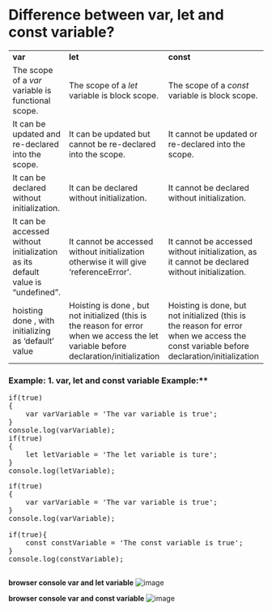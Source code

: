 # Difference between var, let and const variable?

<table><tbody><tr><td><strong>var</strong></td><td><strong>let</strong></td><td><strong>const</strong></td></tr><tr><td>The scope of a <i>var </i>variable is functional scope.</td><td>The scope of a<i> let</i> variable is block scope.</td><td>The scope of a <i>const</i> variable is block scope.</td></tr><tr><td>It can be updated and re-declared into the scope.</td><td>It can be updated but cannot be re-declared into the scope.</td><td>It cannot be updated or re-declared into the scope.</td></tr><tr><td>It can be declared without initialization.</td><td>It can be declared without initialization.</td><td>It cannot be declared without initialization.</td></tr><tr><td>It can be accessed without initialization as its default value is “undefined”.</td><td>It cannot be accessed without initialization otherwise it will give ‘referenceError’.</td><td>It cannot be accessed without initialization, as it cannot be declared without initialization.</td></tr><tr><td>hoisting done , with initializing as ‘default’ value</td><td>Hoisting is done , but not initialized (this is the reason for error when we access the let variable before declaration/initialization</td><td>Hoisting is done, but not initialized (this is the reason for error when we access the const variable before declaration/initialization</td></tr></tbody></table>

### Example: 1. var, let and const variable Example:**
<pre>
if(true)
{
    var varVariable = 'The var variable is true';
}
console.log(varVariable);
if(true)
{
    let letVariable = 'The let variable is ture';
}
console.log(letVariable);
</pre>
<pre>
if(true)
{
    var varVariable = 'The var variable is true';
}
console.log(varVariable);

if(true){
    const constVariable = 'The const variable is true';
}
console.log(constVariable);

</pre>

**browser console var and let variable**
![image](https://user-images.githubusercontent.com/53125546/189515482-efaa760f-62c1-4882-867a-4fb7e8de001a.png)

**browser console var and const variable**
![image](https://user-images.githubusercontent.com/53125546/189515569-23c0b0aa-4ea2-4514-9d7c-d8152ee81dd4.png)


